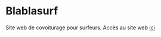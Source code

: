 # Blablasurf
Site web de covoiturage pour surfeurs. Accès au site web <a href="http://blablasurf.dx.am">ici</a>

